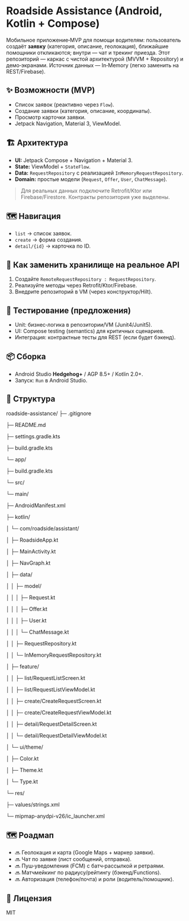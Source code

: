 
# Roadside Assistance (Android, Kotlin + Compose)


Мобильное приложение‑MVP для помощи водителям: пользователь создаёт **заявку** (категория, описание, геолокация), ближайшие помощники откликаются; внутри — чат и трекинг приезда. Этот репозиторий — каркас с чистой архитектурой (MVVM + Repository) и демо‑экранами. Источник данных — In‑Memory (легко заменить на REST/Firebase).


## ✨ Возможности (MVP)
- Список заявок (реактивно через `Flow`).
- Создание заявки (категория, описание, координаты).
- Просмотр карточки заявки.
- Jetpack Navigation, Material 3, ViewModel.


## 🏗 Архитектура
- **UI:** Jetpack Compose + Navigation + Material 3.
- **State:** ViewModel + `StateFlow`.
- **Data:** `RequestRepository` с реализацией `InMemoryRequestRepository`.
- **Domain:** простые модели (`Request`, `Offer`, `User`, `ChatMessage`).


> Для реальных данных подключите Retrofit/Ktor или Firebase/Firestore. Контракты репозитория уже выделены.


## 🗺️ Навигация
- `list` → список заявок.
- `create` → форма создания.
- `detail/{id}` → карточка по ID.


## 🔌 Как заменить хранилище на реальное API
1. Создайте `RemoteRequestRepository : RequestRepository`.
2. Реализуйте методы через Retrofit/Ktor/Firebase.
3. Внедрите репозиторий в VM (через конструктор/Hilt).


## 🧪 Тестирование (предложения)
- Unit: бизнес‑логика в репозитории/VM (Junit4/Junit5).
- UI: Compose testing (semantics) для критичных сценариев.
- Интеграция: контрактные тесты для REST (если будет бэкенд).


## 📦 Сборка
- Android Studio **Hedgehog+** / AGP 8.5+ / Kotlin 2.0+.
- Запуск: `Run` в Android Studio.


## 📁 Структура
roadside-assistance/
├─ .gitignore

├─ README.md

├─ settings.gradle.kts

├─ build.gradle.kts

└─ app/

├─ build.gradle.kts

└─ src/

└─ main/

├─ AndroidManifest.xml

├─ kotlin/

│ └─ com/roadside/assistant/

│ ├─ RoadsideApp.kt

│ ├─ MainActivity.kt

│ ├─ NavGraph.kt

│ ├─ data/

│ │ ├─ model/

│ │ │ ├─ Request.kt

│ │ │ ├─ Offer.kt

│ │ │ ├─ User.kt

│ │ │ └─ ChatMessage.kt

│ │ ├─ RequestRepository.kt

│ │ └─ InMemoryRequestRepository.kt

│ ├─ feature/

│ │ ├─ list/RequestListScreen.kt

│ │ ├─ list/RequestListViewModel.kt

│ │ ├─ create/CreateRequestScreen.kt

│ │ ├─ create/CreateRequestViewModel.kt

│ │ ├─ detail/RequestDetailScreen.kt

│ │ └─ detail/RequestDetailViewModel.kt

│ └─ ui/theme/

│ ├─ Color.kt

│ ├─ Theme.kt

│ └─ Type.kt

└─ res/

├─ values/strings.xml

└─ mipmap-anydpi-v26/ic_launcher.xml


## 🗺️ Роадмап
- 🔜 Геолокация и карта (Google Maps + маркер заявки).
- 🔜 Чат по заявке (лист сообщений, отправка).
- 🔜 Пуш‑уведомления (FCM) с батч‑рассылкой и ретраями.
- 🔜 Матчмейкинг по радиусу/рейтингу (бэкенд/Functions).
- 🔜 Авторизация (телефон/почта) и роли (водитель/помощник).


## 📄 Лицензия
MIT
